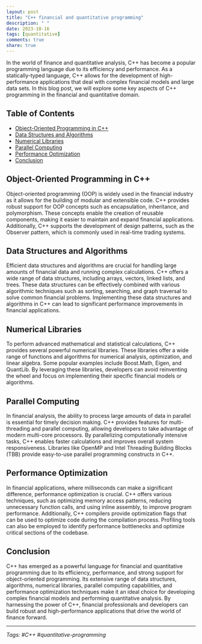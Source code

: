 ```yaml
---
layout: post
title: "C++ financial and quantitative programming"
description: " "
date: 2023-10-16
tags: [quantitative]
comments: true
share: true
---
```


In the world of finance and quantitative analysis, C++ has become a popular programming language due to its efficiency and performance. As a statically-typed language, C++ allows for the development of high-performance applications that deal with complex financial models and large data sets. In this blog post, we will explore some key aspects of C++ programming in the financial and quantitative domain.

## Table of Contents

- [Object-Oriented Programming in C++](#object-oriented-programming-in-c++)
- [Data Structures and Algorithms](#data-structures-and-algorithms)
- [Numerical Libraries](#numerical-libraries)
- [Parallel Computing](#parallel-computing)
- [Performance Optimization](#performance-optimization)
- [Conclusion](#conclusion)

## Object-Oriented Programming in C++

Object-oriented programming (OOP) is widely used in the financial industry as it allows for the building of modular and extensible code. C++ provides robust support for OOP concepts such as encapsulation, inheritance, and polymorphism. These concepts enable the creation of reusable components, making it easier to maintain and expand financial applications. Additionally, C++ supports the development of design patterns, such as the Observer pattern, which is commonly used in real-time trading systems.

## Data Structures and Algorithms

Efficient data structures and algorithms are crucial for handling large amounts of financial data and running complex calculations. C++ offers a wide range of data structures, including arrays, vectors, linked lists, and trees. These data structures can be effectively combined with various algorithmic techniques such as sorting, searching, and graph traversal to solve common financial problems. Implementing these data structures and algorithms in C++ can lead to significant performance improvements in financial applications.

## Numerical Libraries

To perform advanced mathematical and statistical calculations, C++ provides several powerful numerical libraries. These libraries offer a wide range of functions and algorithms for numerical analysis, optimization, and linear algebra. Some popular examples include Boost.Math, Eigen, and QuantLib. By leveraging these libraries, developers can avoid reinventing the wheel and focus on implementing their specific financial models or algorithms.

## Parallel Computing

In financial analysis, the ability to process large amounts of data in parallel is essential for timely decision making. C++ provides features for multi-threading and parallel computing, allowing developers to take advantage of modern multi-core processors. By parallelizing computationally intensive tasks, C++ enables faster calculations and improves overall system responsiveness. Libraries like OpenMP and Intel Threading Building Blocks (TBB) provide easy-to-use parallel programming constructs in C++.

## Performance Optimization

In financial applications, where milliseconds can make a significant difference, performance optimization is crucial. C++ offers various techniques, such as optimizing memory access patterns, reducing unnecessary function calls, and using inline assembly, to improve program performance. Additionally, C++ compilers provide optimization flags that can be used to optimize code during the compilation process. Profiling tools can also be employed to identify performance bottlenecks and optimize critical sections of the codebase.

## Conclusion

C++ has emerged as a powerful language for financial and quantitative programming due to its efficiency, performance, and strong support for object-oriented programming. Its extensive range of data structures, algorithms, numerical libraries, parallel computing capabilities, and performance optimization techniques make it an ideal choice for developing complex financial models and performing quantitative analysis. By harnessing the power of C++, financial professionals and developers can build robust and high-performance applications that drive the world of finance forward.

---

*Tags: #C++ #quantitative-programming*
